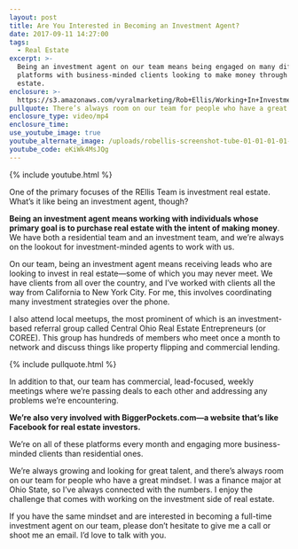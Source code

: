 ```yaml
---
layout: post
title: Are You Interested in Becoming an Investment Agent?
date: 2017-09-11 14:27:00
tags:
  - Real Estate
excerpt: >-
  Being an investment agent on our team means being engaged on many different
  platforms with business-minded clients looking to make money through real
  estate.
enclosure: >-
  https://s3.amazonaws.com/vyralmarketing/Rob+Ellis/Working+In+Investment+Real+Estate+-+Central+Ohio+Real+Estate+Agent.mp4
pullquote: There’s always room on our team for people who have a great mindset.
enclosure_type: video/mp4
enclosure_time:
use_youtube_image: true
youtube_alternate_image: /uploads/robellis-screenshot-tube-01-01-01-01-01-01-01-01-01-01-01-1.jpg
youtube_code: eKiWk4MsJQg
---
```



{% include youtube.html %}

One of the primary focuses of the REllis Team is investment real estate. What’s it like being an investment agent, though?

**Being an investment agent means working with individuals whose primary goal is to purchase real estate with the intent of making money**. We have both a residential team and an investment team, and we’re always on the lookout for investment-minded agents to work with us.

On our team, being an investment agent means receiving leads who are looking to invest in real estate—some of which you may never meet. We have clients from all over the country, and I’ve worked with clients all the way from California to New York City. For me, this involves coordinating many investment strategies over the phone.

I also attend local meetups, the most prominent of which is an investment-based referral group called Central Ohio Real Estate Entrepreneurs (or COREE). This group has hundreds of members who meet once a month to network and discuss things like property flipping and commercial lending.

{% include pullquote.html %}

In addition to that, our team has commercial, lead-focused, weekly meetings where we’re passing deals to each other and addressing any problems we’re encountering.

**We’re also very involved with BiggerPockets.com—a website that’s like Facebook for real estate investors.**

We’re on all of these platforms every month and engaging more business-minded clients than residential ones.

We’re always growing and looking for great talent, and there’s always room on our team for people who have a great mindset. I was a finance major at Ohio State, so I’ve always connected with the numbers. I enjoy the challenge that comes with working on the investment side of real estate.

If you have the same mindset and are interested in becoming a full-time investment agent on our team, please don’t hesitate to give me a call or shoot me an email. I’d love to talk with you. <br>